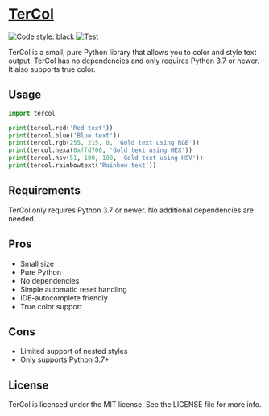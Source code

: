 # **[TerCol](https://pypi.org/project/tercol/)**

[![Code style: black](https://img.shields.io/badge/code%20style-black-000000.svg)](https://github.com/psf/black) [![Test](https://github.com/Butterroach/tercol/actions/workflows/test.yml/badge.svg?branch=master)](https://github.com/Butterroach/tercol/actions/workflows/test.yml)

TerCol is a small, pure Python library that allows you to color and style text output. TerCol has no dependencies and only requires Python 3.7 or newer. It also supports true color.

## Usage

```python
import tercol

print(tercol.red('Red text'))
print(tercol.blue('Blue text'))
print(tercol.rgb(255, 215, 0, 'Gold text using RGB'))
print(tercol.hexa(0xffd700, 'Gold text using HEX'))
print(tercol.hsv(51, 100, 100, 'Gold text using HSV'))
print(tercol.rainbowtext('Rainbow text'))
```

## Requirements

TerCol only requires Python 3.7 or newer. No additional dependencies are needed.

## Pros

-   Small size
-   Pure Python
-   No dependencies
-   Simple automatic reset handling
-   IDE-autocomplete friendly
-   True color support

## Cons

-   Limited support of nested styles
-   Only supports Python 3.7+

## License

TerCol is licensed under the MIT license. See the LICENSE file for more info.
